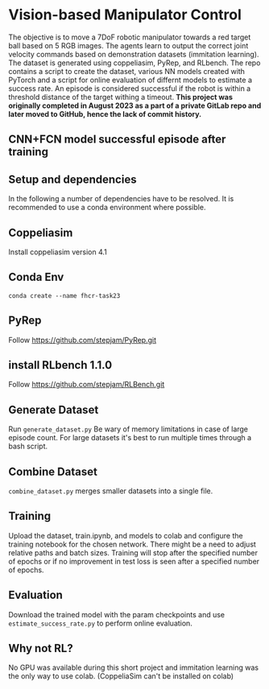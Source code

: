 # Vision-based Manipulator Control
The objective is to move a 7DoF robotic manipulator towards a red target ball based on 5 RGB images. The agents learn to output the correct joint velocity commands based on demonstration datasets (immitation learning). The dataset is generated using coppeliasim, PyRep, and RLbench. The repo contains a script to create the dataset, various NN models created with PyTorch and a script for online evaluation of differnt models to estimate a success rate. An episode is considered successful if the robot is within a threshold distance of the target withing a timeout. **This project was originally completed in August 2023 as a part of a private GitLab repo and later moved to GitHub, hence the lack of commit history.**

## CNN+FCN model successful episode after training

## Setup and dependencies
In the following a number of dependencies have to be resolved. It is recommended to use a conda environment where possible.

## Coppeliasim
Install coppeliasim version 4.1

## Conda Env
```
conda create --name fhcr-task23
```
## PyRep
Follow https://github.com/stepjam/PyRep.git

## install RLbench 1.1.0
Follow https://github.com/stepjam/RLBench.git

## Generate Dataset
Run `generate_dataset.py` Be wary of memory limitations in case of large episode count. For large datasets it's best to run multiple times through a bash script.

## Combine Dataset
`combine_dataset.py` merges smaller datasets into a single file.

## Training
Upload the dataset, train.ipynb, and models to colab and configure the training notebook for the chosen network. There might be a need to adjust relative paths and batch sizes. Training will stop after the specified number of epochs or if no improvement in test loss is seen after a specified number of epochs.

## Evaluation
Download the trained model with the param checkpoints and use `estimate_success_rate.py` to perform online evaluation.

## Why not RL?
No GPU was available during this short project and immitation learning was the only way to use colab. (CoppeliaSim can't be installed on colab)
